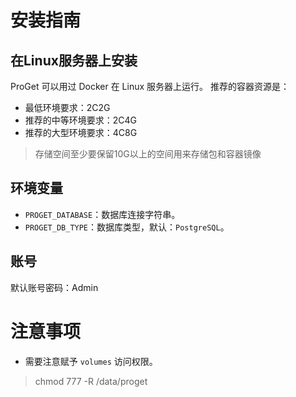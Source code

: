 # 安装指南
## 在Linux服务器上安装
ProGet 可以用过 Docker 在 Linux 服务器上运行。
推荐的容器资源是：
- 最低环境要求：2C2G
- 推荐的中等环境要求：2C4G
- 推荐的大型环境要求：4C8G

> 存储空间至少要保留10G以上的空间用来存储包和容器镜像

## 环境变量
- `PROGET_DATABASE`：数据库连接字符串。
- `PROGET_DB_TYPE`：数据库类型，默认：`PostgreSQL`。

## 账号
默认账号密码：Admin

# 注意事项
- 需要注意赋予 `volumes` 访问权限。
> chmod 777 -R /data/proget
